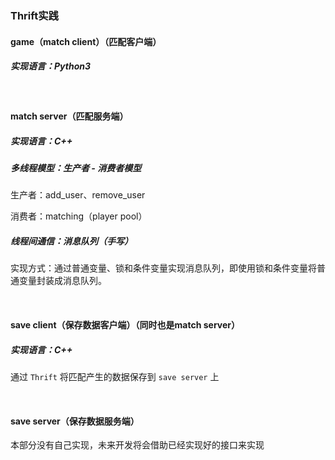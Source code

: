 ### Thrift实践

#### game（match client）（匹配客户端）

##### 实现语言：Python3

<br>

#### match server（匹配服务端）

##### 实现语言：C++

##### 多线程模型：生产者 - 消费者模型

生产者：add_user、remove_user

消费者：matching（player pool）

##### 线程间通信：消息队列（手写）

实现方式：通过普通变量、锁和条件变量实现消息队列，即使用锁和条件变量将普通变量封装成消息队列。

<br>

#### save client（保存数据客户端）（同时也是match server）

##### 实现语言：C++

通过 `Thrift` 将匹配产生的数据保存到 `save server` 上

<br>

#### save server（保存数据服务端）

本部分没有自己实现，未来开发将会借助已经实现好的接口来实现
